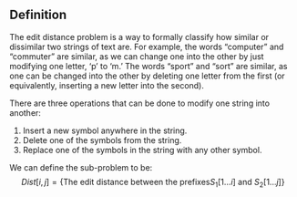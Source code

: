 ## Definition
The edit distance problem is a way to formally classify how similar or dissimilar two strings of text are. For example, the words “computer” and “commuter” are similar, as we can change one into the other by just modifying one letter, ‘p’ to ‘m.’ The words “sport” and “sort” are similar, as one can be changed into the other by deleting one letter from the first (or equivalently, inserting a new letter into the second).

There are three operations that can be done to modify one string into another:
1. Insert a new symbol anywhere in the string. 
2. Delete one of the symbols from the string. 
3. Replace one of the symbols in the string with any other symbol.

We can define the sub-problem to be:
$$
	Dist[i,j] = \{\text{The edit distance between the prefixes} S_{1}[1...i]\text{ and } S_{2}[1...j]\}
$$
